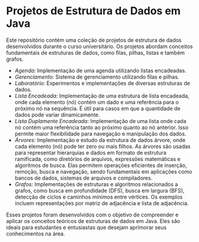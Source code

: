 # Projetos de Estrutura de Dados em Java

Este repositório contém uma coleção de projetos de estrutura de dados desenvolvidos durante o curso universitário. Os projetos abordam conceitos fundamentais de estruturas de dados, como filas, pilhas, listas e também grafos.

- *Agenda:* Implementação de uma agenda utilizando listas encadeadas.
- *Gerenciamento:* Sistema de gerenciamento utilizando filas e pilhas.
- *Laboratório:* Experimentos e implementações de diversas estruturas de dados.
- *Lista Encadeada:* Implementação de uma estrutura de lista encadeada, onde cada elemento (nó) contém um dado e uma referência para o próximo nó na sequência. É útil para casos em que a quantidade de dados pode variar dinamicamente.
- *Lista Duplamente Encadeada:* Implementação de uma lista onde cada nó contém uma referência tanto ao próximo quanto ao nó anterior. Isso permite maior flexibilidade para navegação e manipulação dos dados.
- *Árvores:* Implementação e estudo da estrutura de dados árvore, onde cada elemento (nó) pode ter zero ou mais filhos. As árvores são usadas para representar hierarquias e dados em formato de estrutura ramificada, como diretórios de arquivos, expressões matemáticas e algoritmos de busca. Elas permitem operações eficientes de inserção, remoção, busca e navegação, sendo fundamentais em aplicações como bancos de dados, sistemas de arquivos e compiladores.
- *Grafos:* Implementações de estruturas e algoritmos relacionados a grafos, como busca em profundidade (DFS), busca em largura (BFS), detecção de ciclos e caminhos mínimos entre vértices. Os exemplos incluem representações por matriz de adjacência e lista de adjacência.

Esses projetos foram desenvolvidos com o objetivo de compreender e aplicar os conceitos teóricos de estruturas de dados em Java. Eles são ideais para estudantes e entusiastas que desejam aprimorar seus conhecimentos na área.
